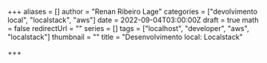 +++
aliases = []
author = "Renan Ribeiro Lage"
categories = ["devolvimento local", "localstack", "aws"]
date = 2022-09-04T03:00:00Z
draft = true
math = false
redirectUrl = ""
series = []
tags = ["localhost", "developer", "aws", "localstack"]
thumbnail = ""
title = "Desenvolvimento local: Localstack"

+++
